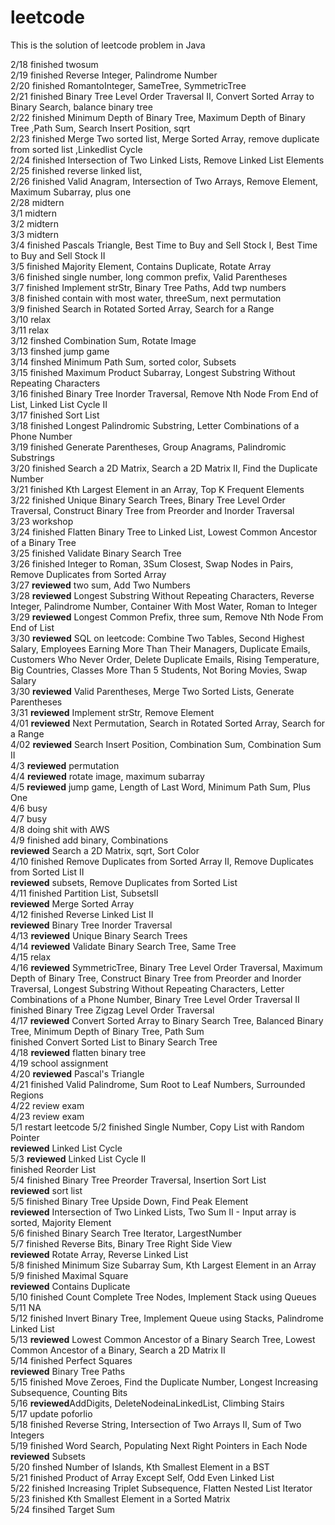 # leetcode
<p>This is the solution of leetcode problem in Java</p>
2/18 finished twosum <br>
2/19 finished Reverse Integer, Palindrome Number<br>
2/20 finished RomantoInteger, SameTree, SymmetricTree<br>
2/21 finished Binary Tree Level Order Traversal II, Convert Sorted Array to Binary Search, balance binary tree<br>
2/22 finished Minimum Depth of Binary Tree, Maximum Depth of Binary Tree ,Path Sum, Search Insert Position, sqrt<br>
2/23 finished Merge Two sorted list, Merge Sorted Array, remove duplicate from sorted list ,Linkedlist Cycle<br>
2/24 finished Intersection of Two Linked Lists, Remove Linked List Elements<br>
2/25 finished reverse linked list, <br>
2/26 finished Valid Anagram, Intersection of Two Arrays, Remove Element, Maximum Subarray, plus one<br>
2/28 midtern<br>
3/1 midtern<br>
3/2 midtern<br>
3/3 midtern<br>
3/4 finished Pascals Triangle, Best Time to Buy and Sell Stock I, Best Time to Buy and Sell Stock II<br>
3/5 finished Majority Element, Contains Duplicate, Rotate Array<br>
3/6 finished single number, long common prefix, Valid Parentheses<br>
3/7 finished Implement strStr, Binary Tree Paths, Add twp numbers<br>
3/8 finished contain with most water, threeSum, next permutation<br>
3/9 finished Search in Rotated Sorted Array, Search for a Range<br>
3/10 relax <br>
3/11 relax <br>
3/12 finshed Combination Sum, Rotate Image<br>
3/13 finshed jump game<br>
3/14 finshed Minimum Path Sum, sorted color, Subsets<br>
3/15 finished Maximum Product Subarray, Longest Substring Without Repeating Characters<br>
3/16 finished Binary Tree Inorder Traversal, Remove Nth Node From End of List, Linked List Cycle II<br>
3/17 finished Sort List<br>
3/18 finished Longest Palindromic Substring, Letter Combinations of a Phone Number<br>
3/19 finished Generate Parentheses, Group Anagrams, Palindromic Substrings<br>
3/20 finished Search a 2D Matrix, Search a 2D Matrix II, Find the Duplicate Number<br>
3/21 finished Kth Largest Element in an Array, Top K Frequent Elements<br>
3/22 finished Unique Binary Search Trees, Binary Tree Level Order Traversal, Construct Binary Tree from Preorder and Inorder Traversal<br>
3/23 workshop<br>
3/24 finished Flatten Binary Tree to Linked List, Lowest Common Ancestor of a Binary Tree<br>
3/25 finished Validate Binary Search Tree<br>
3/26 finished Integer to Roman, 3Sum Closest, Swap Nodes in Pairs, Remove Duplicates from Sorted Array<br>
3/27 <strong>reviewed</strong> two sum, Add Two Numbers<br>
3/28 <strong>reviewed</strong> Longest Substring Without Repeating Characters, Reverse Integer, Palindrome Number, Container With Most Water, Roman to Integer<br>
3/29 <strong>reviewed</strong> Longest Common Prefix, three sum, Remove Nth Node From End of List<br>
3/30 <strong>reviewed</strong> SQL on leetcode: Combine Two Tables, Second Highest Salary, Employees Earning More Than Their Managers, Duplicate Emails, Customers Who Never Order, Delete Duplicate Emails, Rising Temperature, Big Countries, Classes More Than 5 Students, Not Boring Movies, Swap Salary<br>
3/30 <strong>reviewed</strong> Valid Parentheses, Merge Two Sorted Lists, Generate Parentheses<br>
3/31 <strong>reviewed</strong> Implement strStr, Remove Element<br>
4/01 <strong>reviewed</strong> Next Permutation, Search in Rotated Sorted Array, Search for a Range<br>
4/02 <strong>reviewed</strong> Search Insert Position, Combination Sum, Combination Sum II<br>
4/3 <strong>reviewed</strong> permutation<br>
4/4 <strong>reviewed</strong> rotate image, maximum subarray<br>
4/5 <strong>reviewed</strong> jump game, Length of Last Word, Minimum Path Sum, Plus One<br>
4/6 busy<br>
4/7 busy<br>
4/8 doing shit with AWS<br>
4/9 finished add binary, Combinations<br> <strong>reviewed</strong> Search a 2D Matrix, sqrt, Sort Color<br>
4/10 finished Remove Duplicates from Sorted Array II, Remove Duplicates from Sorted List II<br> <strong>reviewed</strong> subsets, Remove Duplicates from Sorted List   <br> 
4/11 finished Partition List, SubsetsII<br> <strong>reviewed</strong> Merge Sorted Array<br>
4/12 finished Reverse Linked List II<br> <strong>reviewed</strong> Binary Tree Inorder Traversal<br>
4/13 <strong>reviewed</strong> Unique Binary Search Trees<br> 
4/14 <strong>reviewed</strong> Validate Binary Search Tree, Same Tree<br>
4/15 relax<br>
4/16 <strong>reviewed</strong> SymmetricTree, Binary Tree Level Order Traversal, Maximum Depth of Binary Tree, Construct Binary Tree from Preorder and Inorder Traversal, Longest Substring Without Repeating Characters, Letter Combinations of a Phone Number, Binary Tree Level Order Traversal II<br>
finished Binary Tree Zigzag Level Order Traversal<br>
4/17 <strong>reviewed</strong> Convert Sorted Array to Binary Search Tree, Balanced Binary Tree, Minimum Depth of Binary Tree, Path Sum<br>
finished Convert Sorted List to Binary Search Tree<br>
4/18 <strong>reviewed</strong> flatten binary tree<br>
4/19 school assignment<br>
4/20 <strong>reviewed</strong> Pascal's Triangle<br>
4/21 finished Valid Palindrome, Sum Root to Leaf Numbers, Surrounded Regions<br>
4/22 review exam<br>
4/23 review exam<br>
5/1 restart leetcode 
5/2 finished Single Number, Copy List with Random Pointer<br>
<strong>reviewed</strong> Linked List Cycle<br>
5/3 <strong>reviewed</strong> Linked List Cycle II<br>
finished Reorder List<br>
5/4 finished Binary Tree Preorder Traversal, Insertion Sort List<br>
<strong>reviewed</strong> sort list<br>
5/5 finished Binary Tree Upside Down, Find Peak Element<br>
<strong>reviewed</strong> Intersection of Two Linked Lists, Two Sum II - Input array is sorted, Majority Element<br>
5/6 finished Binary Search Tree Iterator, LargestNumber<br>
5/7 finished Reverse Bits, Binary Tree Right Side View<br> 
<strong>reviewed</strong> Rotate Array, Reverse Linked List<br>
5/8 finished Minimum Size Subarray Sum, Kth Largest Element in an Array<br>
5/9 finished Maximal Square<br>
<strong>reviewed</strong> Contains Duplicate <br>
5/10 finished Count Complete Tree Nodes, Implement Stack using Queues<br>
5/11 NA<br>
5/12 finished Invert Binary Tree, Implement Queue using Stacks, Palindrome Linked List<br>
5/13 <strong>reviewed</strong> Lowest Common Ancestor of a Binary Search Tree, Lowest Common Ancestor of a Binary, Search a 2D Matrix II<br>
5/14 finished Perfect Squares<br>
<strong>reviewed</strong> Binary Tree Paths<br>
5/15 finished Move Zeroes, Find the Duplicate Number, Longest Increasing Subsequence, Counting Bits<br>
5/16 <strong>reviewed</strong>AddDigits, DeleteNodeinaLinkedList, Climbing Stairs<br>
5/17 update poforlio<br>
5/18 finished Reverse String, Intersection of Two Arrays II, Sum of Two Integers<br>
5/19 finished Word Search, Populating Next Right Pointers in Each Node<br>
<strong>reviewed</strong> Subsets<br>
5/20 finshed Number of Islands, Kth Smallest Element in a BST<br>
5/21 finished Product of Array Except Self, Odd Even Linked List<br>
5/22 finished Increasing Triplet Subsequence, Flatten Nested List Iterator<br>
5/23 finished Kth Smallest Element in a Sorted Matrix<br>
5/24 finsihed Target Sum<br>
